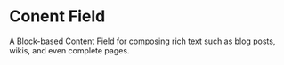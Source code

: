 <!--[meta]
section: field-types
title: Content Field
[meta]-->

# Conent Field

A Block-based Content Field for composing rich text such as blog posts, wikis,
and even complete pages.
